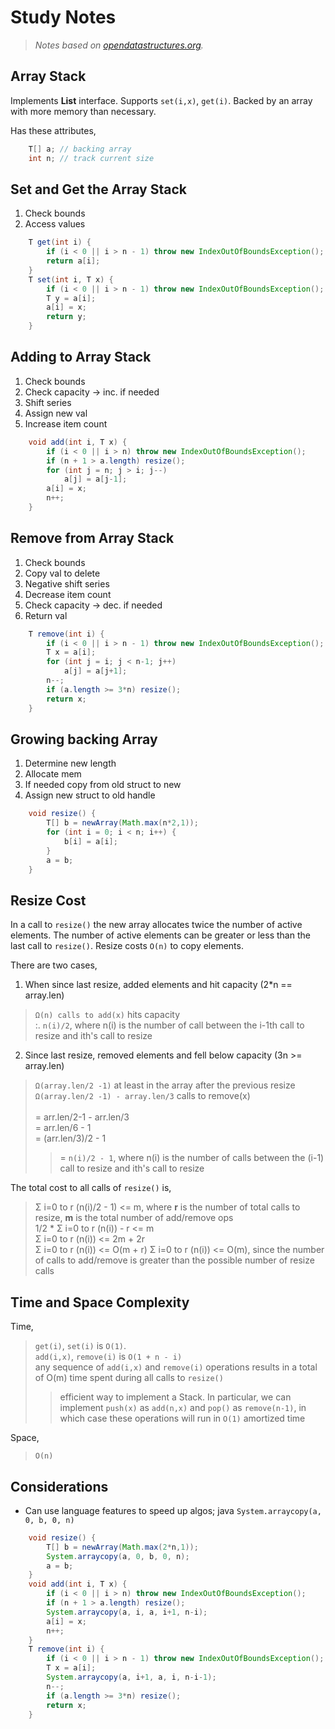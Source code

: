 # Study Notes
> _Notes based on [opendatastructures.org][1]._

## Array Stack
Implements __List__ interface. Supports `set(i,x)`, `get(i)`.
Backed by an array with more memory than necessary.

Has these attributes,
```java
    T[] a; // backing array
    int n; // track current size
```

## Set and Get the Array Stack
1. Check bounds
2. Access values
```java
    T get(int i) {
        if (i < 0 || i > n - 1) throw new IndexOutOfBoundsException();
        return a[i];
    }
    T set(int i, T x) {
        if (i < 0 || i > n - 1) throw new IndexOutOfBoundsException();
        T y = a[i];
        a[i] = x;
        return y;
    }
```

## Adding to Array Stack
1. Check bounds
2. Check capacity -> inc. if needed
3. Shift series
4. Assign new val
5. Increase item count
```java
    void add(int i, T x) {
        if (i < 0 || i > n) throw new IndexOutOfBoundsException();
        if (n + 1 > a.length) resize();
        for (int j = n; j > i; j--) 
            a[j] = a[j-1];
        a[i] = x;
        n++;
    }
```

## Remove from Array Stack
1. Check bounds
2. Copy val to delete
3. Negative shift series
4. Decrease item count
5. Check capacity -> dec. if needed
6. Return val
```java
    T remove(int i) {
        if (i < 0 || i > n - 1) throw new IndexOutOfBoundsException();
        T x = a[i];
        for (int j = i; j < n-1; j++) 
            a[j] = a[j+1];
        n--;
        if (a.length >= 3*n) resize();
        return x;
    }
```

## Growing backing Array
1. Determine new length
2. Allocate mem
3. If needed copy from old struct to new
4. Assign new struct to old handle
```java
    void resize() {
        T[] b = newArray(Math.max(n*2,1));
        for (int i = 0; i < n; i++) {
            b[i] = a[i];
        }
        a = b;
    }
```

## Resize Cost
In a call to `resize()` the new array allocates twice the number of active elements.
The number of active elements can be greater or less than the last call to `resize()`.
Resize costs `O(n)` to copy elements.

There are two cases,
1. When since last resize, added elements and hit capacity (2*n == array.len)
> `Ω(n) calls to add(x)` hits capacity <br>
> :. `n(i)/2`, where n(i) is the number of call between the i-1th call to resize and ith's call to resize
2. Since last resize, removed elements and fell below capacity (3n >= array.len) 
> `Ω(array.len/2 -1)` at least in the array after the previous resize <br>
> `Ω(array.len/2 -1) - array.len/3` calls to remove(x) <br>
> <br>
> = arr.len/2-1 - arr.len/3 <br>
> = arr.len/6 - 1 <br>
> = (arr.len/3)/2 - 1 <br>
> >= `n(i)/2 - 1`, where n(i) is the number of calls between the (i-1) call to resize and ith's call to resize 

The total cost to all calls of `resize()` is,
> Σ i=0 to r (n(i)/2 - 1) <= m, where __r__ is the number of total calls to resize, __m__ is the total number of add/remove ops <br>
> 1/2 * Σ i=0 to r (n(i)) - r <= m <br>
> Σ i=0 to r (n(i)) <= 2m + 2r <br>
> Σ i=0 to r (n(i)) <= O(m + r)
> Σ i=0 to r (n(i)) <= O(m), since the number of calls to add/remove is greater than the possible number of resize calls

## Time and Space Complexity
Time,
> `get(i)`, `set(i)` is `O(1)`. <br>
> `add(i,x)`, `remove(i)` is `O(1 + n - i)` <br>
> any sequence of `add(i,x)` and `remove(i)` operations results in a total of O(m) time spent during all calls to `resize()` <br>
> > efficient way to implement a Stack. In particular, we can implement `push(x)` as `add(n,x)` and `pop()` as `remove(n-1)`, in which case these operations will run in `O(1)` amortized time

Space,
> `O(n)`

## Considerations
- Can use language features to speed up algos; java `System.arraycopy(a, 0, b, 0, n)`
```java
    void resize() {
        T[] b = newArray(Math.max(2*n,1));
        System.arraycopy(a, 0, b, 0, n);
        a = b;
    }
    void add(int i, T x) {
        if (i < 0 || i > n) throw new IndexOutOfBoundsException();
        if (n + 1 > a.length) resize();
        System.arraycopy(a, i, a, i+1, n-i); 
        a[i] = x;
        n++;
    }
    T remove(int i) {
        if (i < 0 || i > n - 1) throw new IndexOutOfBoundsException();
        T x = a[i];
        System.arraycopy(a, i+1, a, i, n-i-1);
        n--; 
        if (a.length >= 3*n) resize();
        return x;
    }
```

[1]: http://www.opendatastructures.org